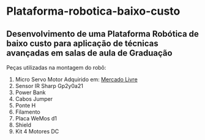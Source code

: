# Plataforma-robotica-baixo-custo
## Desenvolvimento de uma Plataforma Robótica de baixo custo para aplicação de técnicas avançadas em salas de aula de Graduação
Peças utilizadas na montagem do robô:
1. Micro Servo Motor                Adquirido em: [Mercado Livre](https://produto.mercadolivre.com.br/MLB-1654901596-placa-wemos-d1-r2-wifi-esp8266-ide-compativel-do-arduino-_JM#position=4&search_layout=grid&type=item&tracking_id=2409f693-e2d9-49e7-b8de-bc74dc06932d)
2. Sensor IR Sharp Gp2y0a21
3. Power Bank
4. Cabos Jumper
5. Ponte H
6. Filamento
7. Placa WeMos d1
8. Shield
9. Kit 4 Motores DC
